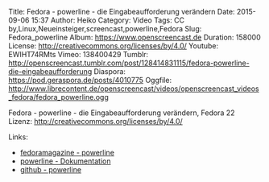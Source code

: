 Title: Fedora - powerline - die Eingabeaufforderung verändern
Date: 2015-09-06 15:37
Author: Heiko
Category: Video
Tags: CC by,Linux,Neueinsteiger,screencast,powerline,Fedora
Slug: Fedora_powerline
Album: https://www.openscreencast.de
Duration: 158000
License: http://creativecommons.org/licenses/by/4.0/
Youtube: EWIHT74RMts
Vimeo: 138400429
Tumblr: http://openscreencast.tumblr.com/post/128414831115/fedora-powerline-die-eingabeaufforderung
Diaspora: https://pod.geraspora.de/posts/4010775
Oggfile: http://www.librecontent.de/openscreencast/videos/openscreencast_videos_fedora/fedora_powerline.ogg

Fedora - powerline - die Eingabeaufforderung verändern, Fedora 22  
Lizenz: <http://creativecommons.org/licenses/by/4.0/>

Links:

  * [fedoramagazine - powerline](http://fedoramagazine.org/add-power-terminal-powerline/ "Link zu fedoramagazine.org")
  * [powerline - Dokumentation](http://powerline.readthedocs.org/en/latest/configuration.html "Link zu powerline.readthedocs.org")
  * [github - powerline](https://github.com/powerline/powerline "Link zu github.com")


